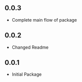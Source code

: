 ## 0.0.3

- Complete main flow of  package

## 0.0.2

- Changed Readme

## 0.0.1

- Initial Package
